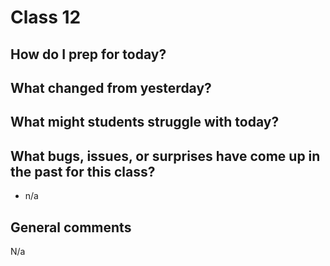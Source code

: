 # Class 12

## How do I prep for today?


## What changed from yesterday? 

## What might students struggle with today? 

## What bugs, issues, or surprises have come up in the past for this class?
- n/a

## General comments
N/a
